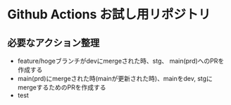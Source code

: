 # Github Actions お試し用リポジトリ

## 必要なアクション整理

- feature/hogeブランチがdevにmergeされた時、stg、 main(prd)へのPRを作成する
- main(prd)にmergeされた時(mainが更新された時)、mainをdev, stgにmergeするためのPRを作成する
- test
